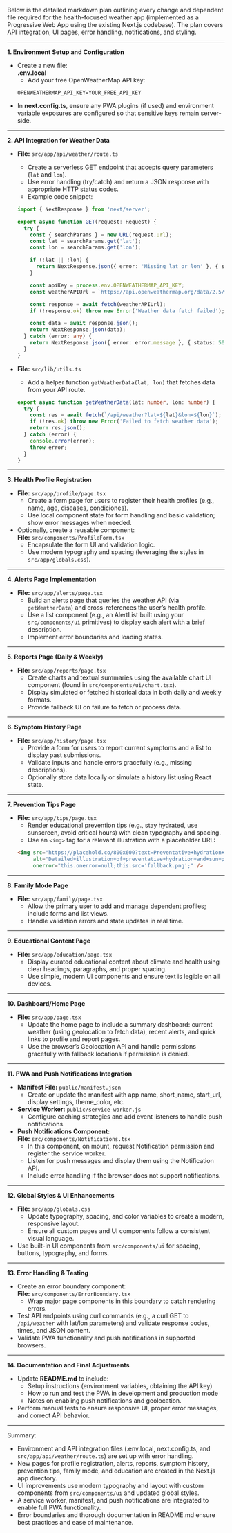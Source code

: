 Below is the detailed markdown plan outlining every change and dependent file required for the health-focused weather app (implemented as a Progressive Web App using the existing Next.js codebase). The plan covers API integration, UI pages, error handling, notifications, and styling.

---

**1. Environment Setup and Configuration**

- Create a new file:  
  **.env.local**  
  - Add your free OpenWeatherMap API key:  
  ```env
  OPENWEATHERMAP_API_KEY=YOUR_FREE_API_KEY
  ```  
- In **next.config.ts**, ensure any PWA plugins (if used) and environment variable exposures are configured so that sensitive keys remain server-side.

---

**2. API Integration for Weather Data**

- **File:** `src/app/api/weather/route.ts`  
  - Create a serverless GET endpoint that accepts query parameters (`lat` and `lon`).  
  - Use error handling (try/catch) and return a JSON response with appropriate HTTP status codes.  
  - Example code snippet:
  ```typescript
  import { NextResponse } from 'next/server';

  export async function GET(request: Request) {
    try {
      const { searchParams } = new URL(request.url);
      const lat = searchParams.get('lat');
      const lon = searchParams.get('lon');

      if (!lat || !lon) {
        return NextResponse.json({ error: 'Missing lat or lon' }, { status: 400 });
      }

      const apiKey = process.env.OPENWEATHERMAP_API_KEY;
      const weatherAPIUrl = `https://api.openweathermap.org/data/2.5/weather?lat=${lat}&lon=${lon}&appid=${apiKey}&units=metric`;

      const response = await fetch(weatherAPIUrl);
      if (!response.ok) throw new Error('Weather data fetch failed');

      const data = await response.json();
      return NextResponse.json(data);
    } catch (error: any) {
      return NextResponse.json({ error: error.message }, { status: 500 });
    }
  }
  ```

- **File:** `src/lib/utils.ts`  
  - Add a helper function `getWeatherData(lat, lon)` that fetches data from your API route.
  ```typescript
  export async function getWeatherData(lat: number, lon: number) {
    try {
      const res = await fetch(`/api/weather?lat=${lat}&lon=${lon}`);
      if (!res.ok) throw new Error('Failed to fetch weather data');
      return res.json();
    } catch (error) {
      console.error(error);
      throw error;
    }
  }
  ```

---

**3. Health Profile Registration**

- **File:** `src/app/profile/page.tsx`  
  - Create a form page for users to register their health profiles (e.g., name, age, diseases, condiciones).  
  - Use local component state for form handling and basic validation; show error messages when needed.  
- Optionally, create a reusable component:  
  **File:** `src/components/ProfileForm.tsx`  
  - Encapsulate the form UI and validation logic.  
  - Use modern typography and spacing (leveraging the styles in `src/app/globals.css`).

---

**4. Alerts Page Implementation**

- **File:** `src/app/alerts/page.tsx`  
  - Build an alerts page that queries the weather API (via `getWeatherData`) and cross-references the user’s health profile.  
  - Use a list component (e.g., an AlertList built using your `src/components/ui` primitives) to display each alert with a brief description.  
  - Implement error boundaries and loading states.

---

**5. Reports Page (Daily & Weekly)**

- **File:** `src/app/reports/page.tsx`  
  - Create charts and textual summaries using the available chart UI component (found in `src/components/ui/chart.tsx`).  
  - Display simulated or fetched historical data in both daily and weekly formats.  
  - Provide fallback UI on failure to fetch or process data.

---

**6. Symptom History Page**

- **File:** `src/app/history/page.tsx`  
  - Provide a form for users to report current symptoms and a list to display past submissions.  
  - Validate inputs and handle errors gracefully (e.g., missing descriptions).  
  - Optionally store data locally or simulate a history list using React state.

---

**7. Prevention Tips Page**

- **File:** `src/app/tips/page.tsx`  
  - Render educational prevention tips (e.g., stay hydrated, use sunscreen, avoid critical hours) with clean typography and spacing.  
  - Use an `<img>` tag for a relevant illustration with a placeholder URL:
  ```html
  <img src="https://placehold.co/800x600?text=Preventative+hydration+and+sun+protection+tips+illustration" 
       alt="Detailed+illustration+of+preventative+hydration+and+sun+protection+tips+in+a+minimal+design+layout" 
       onerror="this.onerror=null;this.src='fallback.png';" />
  ```

---

**8. Family Mode Page**

- **File:** `src/app/family/page.tsx`  
  - Allow the primary user to add and manage dependent profiles; include forms and list views.  
  - Handle validation errors and state updates in real time.

---

**9. Educational Content Page**

- **File:** `src/app/education/page.tsx`  
  - Display curated educational content about climate and health using clear headings, paragraphs, and proper spacing.  
  - Use simple, modern UI components and ensure text is legible on all devices.

---

**10. Dashboard/Home Page**

- **File:** `src/app/page.tsx`  
  - Update the home page to include a summary dashboard: current weather (using geolocation to fetch data), recent alerts, and quick links to profile and report pages.  
  - Use the browser’s Geolocation API and handle permissions gracefully with fallback locations if permission is denied.

---

**11. PWA and Push Notifications Integration**

- **Manifest File:** `public/manifest.json`  
  - Create or update the manifest with app name, short_name, start_url, display settings, theme_color, etc.
- **Service Worker:** `public/service-worker.js`  
  - Configure caching strategies and add event listeners to handle push notifications.
- **Push Notifications Component:**  
  **File:** `src/components/Notifications.tsx`  
  - In this component, on mount, request Notification permission and register the service worker.  
  - Listen for push messages and display them using the Notification API.
  - Include error handling if the browser does not support notifications.

---

**12. Global Styles & UI Enhancements**

- **File:** `src/app/globals.css`  
  - Update typography, spacing, and color variables to create a modern, responsive layout.  
  - Ensure all custom pages and UI components follow a consistent visual language.
- Use built-in UI components from `src/components/ui` for spacing, buttons, typography, and forms.

---

**13. Error Handling & Testing**

- Create an error boundary component:  
  **File:** `src/components/ErrorBoundary.tsx`  
  - Wrap major page components in this boundary to catch rendering errors.
- Test API endpoints using curl commands (e.g., a curl GET to `/api/weather` with lat/lon parameters) and validate response codes, times, and JSON content.
- Validate PWA functionality and push notifications in supported browsers.

---

**14. Documentation and Final Adjustments**

- Update **README.md** to include:  
  - Setup instructions (environment variables, obtaining the API key)  
  - How to run and test the PWA in development and production mode  
  - Notes on enabling push notifications and geolocation.  
- Perform manual tests to ensure responsive UI, proper error messages, and correct API behavior.

---

Summary:
- Environment and API integration files (.env.local, next.config.ts, and `src/app/api/weather/route.ts`) are set up with error handling.
- New pages for profile registration, alerts, reports, symptom history, prevention tips, family mode, and education are created in the Next.js app directory.
- UI improvements use modern typography and layout with custom components from `src/components/ui` and updated global styles.
- A service worker, manifest, and push notifications are integrated to enable full PWA functionality.
- Error boundaries and thorough documentation in README.md ensure best practices and ease of maintenance.

